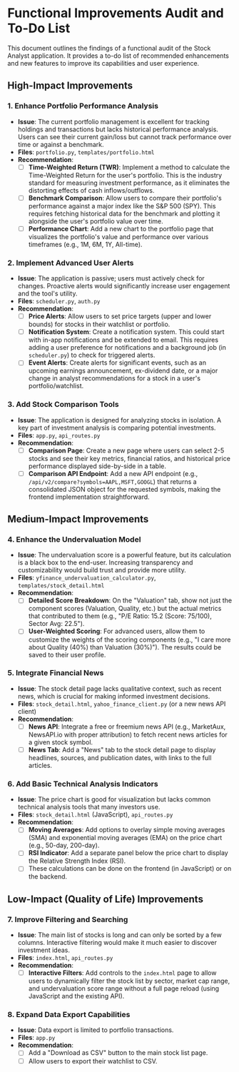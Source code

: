 # Functional Improvements Audit and To-Do List

This document outlines the findings of a functional audit of the Stock Analyst application. It provides a to-do list of recommended enhancements and new features to improve its capabilities and user experience.

## High-Impact Improvements

### 1. Enhance Portfolio Performance Analysis
- **Issue**: The current portfolio management is excellent for tracking holdings and transactions but lacks historical performance analysis. Users can see their current gain/loss but cannot track performance over time or against a benchmark.
- **Files**: `portfolio.py`, `templates/portfolio.html`
- **Recommendation**:
    - [ ] **Time-Weighted Return (TWR)**: Implement a method to calculate the Time-Weighted Return for the user's portfolio. This is the industry standard for measuring investment performance, as it eliminates the distorting effects of cash inflows/outflows.
    - [ ] **Benchmark Comparison**: Allow users to compare their portfolio's performance against a major index like the S&P 500 (SPY). This requires fetching historical data for the benchmark and plotting it alongside the user's portfolio value over time.
    - [ ] **Performance Chart**: Add a new chart to the portfolio page that visualizes the portfolio's value and performance over various timeframes (e.g., 1M, 6M, 1Y, All-time).

### 2. Implement Advanced User Alerts
- **Issue**: The application is passive; users must actively check for changes. Proactive alerts would significantly increase user engagement and the tool's utility.
- **Files**: `scheduler.py`, `auth.py`
- **Recommendation**:
    - [ ] **Price Alerts**: Allow users to set price targets (upper and lower bounds) for stocks in their watchlist or portfolio.
    - [ ] **Notification System**: Create a notification system. This could start with in-app notifications and be extended to email. This requires adding a user preference for notifications and a background job (in `scheduler.py`) to check for triggered alerts.
    - [ ] **Event Alerts**: Create alerts for significant events, such as an upcoming earnings announcement, ex-dividend date, or a major change in analyst recommendations for a stock in a user's portfolio/watchlist.

### 3. Add Stock Comparison Tools
- **Issue**: The application is designed for analyzing stocks in isolation. A key part of investment analysis is comparing potential investments.
- **Files**: `app.py`, `api_routes.py`
- **Recommendation**:
    - [ ] **Comparison Page**: Create a new page where users can select 2-5 stocks and see their key metrics, financial ratios, and historical price performance displayed side-by-side in a table.
    - [ ] **Comparison API Endpoint**: Add a new API endpoint (e.g., `/api/v2/compare?symbols=AAPL,MSFT,GOOGL`) that returns a consolidated JSON object for the requested symbols, making the frontend implementation straightforward.

## Medium-Impact Improvements

### 4. Enhance the Undervaluation Model
- **Issue**: The undervaluation score is a powerful feature, but its calculation is a black box to the end-user. Increasing transparency and customizability would build trust and provide more utility.
- **Files**: `yfinance_undervaluation_calculator.py`, `templates/stock_detail.html`
- **Recommendation**:
    - [ ] **Detailed Score Breakdown**: On the "Valuation" tab, show not just the component scores (Valuation, Quality, etc.) but the actual metrics that contributed to them (e.g., "P/E Ratio: 15.2 (Score: 75/100), Sector Avg: 22.5").
    - [ ] **User-Weighted Scoring**: For advanced users, allow them to customize the weights of the scoring components (e.g., "I care more about Quality (40%) than Valuation (30%)"). The results could be saved to their user profile.

### 5. Integrate Financial News
- **Issue**: The stock detail page lacks qualitative context, such as recent news, which is crucial for making informed investment decisions.
- **Files**: `stock_detail.html`, `yahoo_finance_client.py` (or a new news API client)
- **Recommendation**:
    - [ ] **News API**: Integrate a free or freemium news API (e.g., MarketAux, NewsAPI.io with proper attribution) to fetch recent news articles for a given stock symbol.
    - [ ] **News Tab**: Add a "News" tab to the stock detail page to display headlines, sources, and publication dates, with links to the full articles.

### 6. Add Basic Technical Analysis Indicators
- **Issue**: The price chart is good for visualization but lacks common technical analysis tools that many investors use.
- **Files**: `stock_detail.html` (JavaScript), `api_routes.py`
- **Recommendation**:
    - [ ] **Moving Averages**: Add options to overlay simple moving averages (SMA) and exponential moving averages (EMA) on the price chart (e.g., 50-day, 200-day).
    - [ ] **RSI Indicator**: Add a separate panel below the price chart to display the Relative Strength Index (RSI).
    - [ ] These calculations can be done on the frontend (in JavaScript) or on the backend.

## Low-Impact (Quality of Life) Improvements

### 7. Improve Filtering and Searching
- **Issue**: The main list of stocks is long and can only be sorted by a few columns. Interactive filtering would make it much easier to discover investment ideas.
- **Files**: `index.html`, `api_routes.py`
- **Recommendation**:
    - [ ] **Interactive Filters**: Add controls to the `index.html` page to allow users to dynamically filter the stock list by sector, market cap range, and undervaluation score range without a full page reload (using JavaScript and the existing API).

### 8. Expand Data Export Capabilities
- **Issue**: Data export is limited to portfolio transactions.
- **Files**: `app.py`
- **Recommendation**:
    - [ ] Add a "Download as CSV" button to the main stock list page.
    - [ ] Allow users to export their watchlist to CSV.
